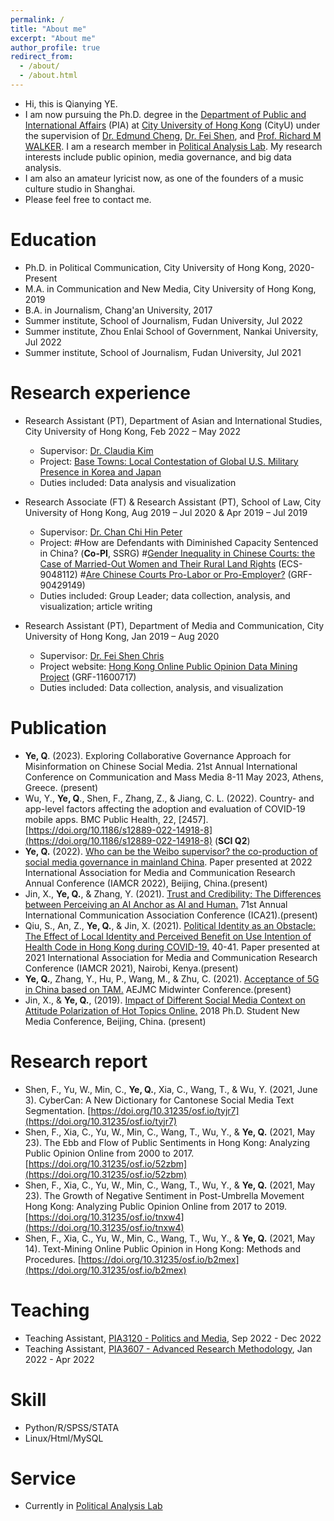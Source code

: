 ```yaml
---
permalink: /
title: "About me"
excerpt: "About me"
author_profile: true
redirect_from: 
  - /about/
  - /about.html
---
```


* Hi, this is Qianying YE. 
* I am now pursuing the Ph.D. degree in the [Department of Public and International Affairs](https://www.cityu.edu.hk/pia/) (PIA) at [City University of Hong Kong](https://www.cityu.edu.hk) (CityU) under the supervision of [Dr. Edmund Cheng](https://scholars.cityu.edu.hk/en/persons/edmund-cheng(e4532e4c-b61b-4d00-aae4-8483bd9c2dab).html), [Dr. Fei Shen](https://www.cityu.edu.hk/com/Profile.aspx?u=feishen), and [Prof. Richard M WALKER](https://scholars.cityu.edu.hk/en/persons/richard-m-walker(4e5b1e30-0aff-48b9-9cb5-005df01e6c86).html). I am a research member in [Political Analysis Lab](https://www.cityu.edu.hk/pia/pal/). My research interests include public opinion, media governance, and big data analysis.
* I am also an amateur lyricist now, as one of the founders of a music culture studio in Shanghai.
* Please feel free to contact me.

Education
======
* Ph.D. in Political Communication, City University of Hong Kong, 2020-Present
* M.A. in Communication and New Media, City University of Hong Kong, 2019
* B.A. in Journalism, Chang'an University, 2017
* Summer institute, School of Journalism, Fudan University, Jul 2022 
* Summer institute, Zhou Enlai School of Government, Nankai University, Jul 2022
* Summer institute, School of Journalism, Fudan University, Jul 2021

Research experience
======
* Research Assistant (PT), Department of Asian and International Studies, City University of Hong Kong, Feb 2022 – May 2022
  * Supervisor: [Dr. Claudia Kim](https://scholars.cityu.edu.hk/en/persons/claudia-junghyun-kim(de65455d-e3da-4aea-a311-65e51d800c2b).html)
  * Project: [Base Towns: Local Contestation of Global U.S. Military Presence in Korea and Japan](https://www.amazon.com/Base-Towns-Contestation-Military-POLITICS/dp/0197665276)
  * Duties included: Data analysis and visualization

* Research Associate (FT) & Research Assistant (PT), School of Law, City University of Hong Kong, Aug 2019 – Jul 2020 & Apr 2019 – Jul 2019
  * Supervisor: [Dr. Chan Chi Hin Peter](https://scholars.cityu.edu.hk/en/persons/chi-hin-peter-chan(a591ae8a-d0be-4128-a5ee-65606acb66bf).html)  
  * Project: #How are Defendants with Diminished Capacity Sentenced in China? (**Co-PI**, SSRG) #[Gender Inequality in Chinese Courts: the Case of Married-Out Women and Their Rural Land Rights](https://www.hastingslawjournal.org/do-the-haves-come-out-ahead-in-chinese-grassroots-courts-rural-land-disputes-between-married-out-women-and-village-collectives/) (ECS-9048112) #[Are Chinese Courts Pro-Labor or Pro-Employer?](https://www.scopus.com/record/display.uri?eid=2-s2.0-85128674338&origin=recordpage) (GRF-90429149)
  * Duties included: Group Leader; data collection, analysis, and visualization; article writing

* Research Assistant (PT), Department of Media and Communication, City University of Hong Kong, Jan 2019 – Aug 2020
  * Supervisor: [Dr. Fei Shen Chris](https://www.cityu.edu.hk/com/Profile.aspx?u=feishen)
  * Project website: [Hong Kong Online Public Opinion Data Mining Project](http://www.webopinion.hk) (GRF-11600717)
  * Duties included: Data collection, analysis, and visualization

Publication
======
* **Ye, Q**. (2023). Exploring Collaborative Governance Approach for Misinformation on Chinese Social Media. 21st Annual International Conference on Communication and Mass Media 8-11 May 2023, Athens, Greece. (present)
* Wu, Y., **Ye, Q**., Shen, F., Zhang, Z., & Jiang, C. L. (2022). Country- and app-level factors affecting the adoption and evaluation of COVID-19 mobile apps. BMC Public Health, 22, [2457]. [https://doi.org/10.1186/s12889-022-14918-8](https://doi.org/10.1186/s12889-022-14918-8) (**SCI Q2**)
* **Ye, Q.** (2022). [Who can be the Weibo supervisor? the co-production of social media governance in mainland China](http://beijing2022.iamcr.org/iamcr.org/beijing2022/abstract-books.html). Paper presented at 2022 International Association for Media and Communication Research Annual Conference (IAMCR 2022), Beijing, China.(present)
* Jin, X., **Ye, Q.**, & Zhang, Y. (2021). [Trust and Credibility: The Differences between Perceiving an AI Anchor as AI and Human.](https://www.researchgate.net/publication/348548313_Trust_and_Credibility_The_Differences_between_Perceiving_an_AI_Anchor_as_AI_and_Human) 71st Annual International Communication Association Conference (ICA21).(present)
* Qiu, S., An, Z., **Ye, Q.**, & Jin, X. (2021). [Political Identity as an Obstacle: The Effect of Local Identity and Perceived Benefit on Use Intention of Health Code in Hong Kong during COVID-19.](https://scholars.cityu.edu.hk/en/publications/political-identity-as-an-obstacle(5b95a339-4fb2-4812-8b43-f2ffcf3f7bb8).html) 40-41. Paper presented at 2021 International Association for Media and Communication Research Conference (IAMCR 2021), Nairobi, Kenya.(present)
* **Ye, Q.**, Zhang, Y., Hu, P., Wang, M., & Zhu, C. (2021). [Acceptance of 5G in China based on TAM.](https://scholars.cityu.edu.hk/en/publications/acceptance-of-5g-in-china-based-on-tam(180bd01b-09a7-4320-8636-a1306f37d1cb).html) AEJMC Midwinter Conference.(present)
* Jin, X., & **Ye, Q.**, (2019). [Impact of Different Social Media Context on Attitude Polarization of Hot Topics Online.](https://www.researchgate.net/publication/329175072_Impact_of_Different_Social_Media_Context_on_Attitude_Polarization_of_Hot_Topic_Online) 2018 Ph.D. Student New Media Conference, Beijing, China. (present)

Research report
======
* Shen, F., Yu, W., Min, C., **Ye, Q.**, Xia, C., Wang, T., & Wu, Y. (2021, June 3). CyberCan: A New Dictionary for Cantonese Social Media Text Segmentation. [https://doi.org/10.31235/osf.io/tyjr7](https://doi.org/10.31235/osf.io/tyjr7)
* Shen, F., Xia, C., Yu, W., Min, C., Wang, T., Wu, Y., & **Ye, Q.** (2021, May 23). The Ebb and Flow of Public Sentiments in Hong Kong: Analyzing Public Opinion Online from 2000 to 2017. [https://doi.org/10.31235/osf.io/52zbm](https://doi.org/10.31235/osf.io/52zbm)
* Shen, F., Xia, C., Yu, W., Min, C., Wang, T., Wu, Y., & **Ye, Q.** (2021, May 23). The Growth of Negative Sentiment in Post-Umbrella Movement Hong Kong: Analyzing Public Opinion Online from 2017 to 2019. [https://doi.org/10.31235/osf.io/tnxw4](https://doi.org/10.31235/osf.io/tnxw4)
* Shen, F., Xia, C., Yu, W., Min, C., Wang, T., Wu, Y., & **Ye, Q.** (2021, May 14). Text-Mining Online Public Opinion in Hong Kong: Methods and Procedures. [https://doi.org/10.31235/osf.io/b2mex](https://doi.org/10.31235/osf.io/b2mex)

Teaching
======
* Teaching Assistant, [PIA3120 - Politics and Media](https://www.cityu.edu.hk/catalogue/ug/current/course/PIA3120.htm), Sep 2022 - Dec 2022 
* Teaching Assistant, [PIA3607 - Advanced Research Methodology](https://www.cityu.edu.hk/catalogue/ug/current/course/PIA3607.htm), Jan 2022 - Apr 2022

Skill
======
* Python/R/SPSS/STATA
* Linux/Html/MySQL
  
Service
======
* Currently in [Political Analysis Lab](https://www.cityu.edu.hk/pia/pal/)
